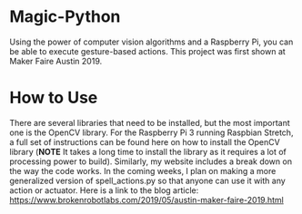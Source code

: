 # Magic-Python
Using the power of computer vision algorithms and a Raspberry Pi, you can be able to execute gesture-based actions. This project
was first shown at Maker Faire Austin 2019.

# How to Use
There are several libraries that need to be installed, but the most important one is the OpenCV library. For the Raspberry Pi 3 
running Raspbian Stretch, a full set of instructions can be found here on how to install the OpenCV library (**NOTE** It takes 
a long time to install the library as it requires a lot of processing power to build). Similarly, my website includes a break
down on the way the code works. In the coming weeks, I plan on making a more generalized version of spell_actions.py so that
anyone can use it with any action or actuator. Here is a link to the blog article: https://www.brokenrobotlabs.com/2019/05/austin-maker-faire-2019.html
